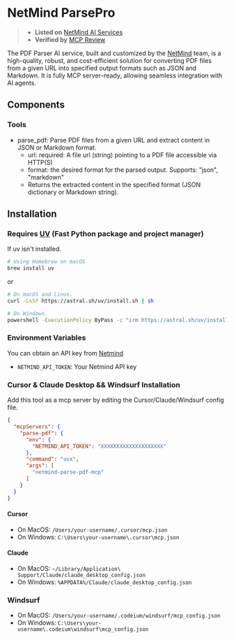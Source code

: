 # NetMind ParsePro
> - **Listed on** [NetMind AI Services](https://www.netmind.ai/AIServices/parse-pdf)
> - **Verified by** [MCP Review](https://mcpreview.com/mcp-servers/protagolabs/netmind-parse-pdf-mcp)


The PDF Parser AI service, built and customized by the [NetMind](https://netmind.ai) team, is a high-quality, robust,
and cost-efficient solution for converting PDF files from a given URL into specified output formats such as JSON and Markdown.
It is fully MCP server–ready, allowing seamless integration with AI agents.

## Components

### Tools

- parse_pdf: Parse PDF files from a given URL and extract content in JSON or Markdown format.
    - url: required: A file url (string) pointing to a PDF file accessible via HTTP(S)
    - format: the desired format for the parsed output. Supports: "json", "markdown"
    - Returns the extracted content in the specified format (JSON dictionary or Markdown string).

## Installation

### Requires [UV](https://github.com/astral-sh/uv) (Fast Python package and project manager)

If uv isn't installed.

```bash
# Using Homebrew on macOS
brew install uv
```

or

```bash
# On macOS and Linux.
curl -LsSf https://astral.sh/uv/install.sh | sh

# On Windows.
powershell -ExecutionPolicy ByPass -c "irm https://astral.sh/uv/install.ps1 | iex"
```

### Environment Variables

You can obtain an API key from [Netmind](https://www.netmind.ai/user/apiToken)

- `NETMIND_API_TOKEN`: Your Netmind API key

### Cursor & Claude Desktop && Windsurf Installation

Add this tool as a mcp server by editing the Cursor/Claude/Windsurf config file.

```json
{
  "mcpServers": {
    "parse-pdf": {
      "env": {
        "NETMIND_API_TOKEN": "XXXXXXXXXXXXXXXXXXXX"
      },
      "command": "uvx",
      "args": [
        "netmind-parse-pdf-mcp"
      ]
    }
  }
}
```

#### Cursor

- On MacOS: `/Users/your-username/.cursor/mcp.json`
- On Windows: `C:\Users\your-username\.cursor\mcp.json`

#### Claude

- On MacOS: `~/Library/Application\ Support/Claude/claude_desktop_config.json`
- On Windows: `%APPDATA%/Claude/claude_desktop_config.json`


### Windsurf

- On MacOS: `/Users/your-username/.codeium/windsurf/mcp_config.json`
- On Windows: `C:\Users\your-username\.codeium\windsurf\mcp_config.json`